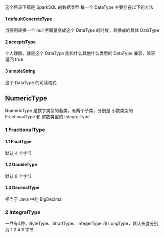 这个目录下都是 SparkSQL 的数据类型
每一个 DataType 主要存在以下的方法

#### 1 defaultConcreteType
当强制转换一个 null 字面量变成这个 DataType 的时候，转换成的具体 DataType


#### 2 acceptsType
个人理解，就是这个 DataType 能和什么其他什么类型的 DataType 兼容，兼容返回 true

#### 3 simpleString
这个 DataType 的可读格式


## NumericType
NumericType 是数字类型的基类，有两个子类，分别是 小数类型的 FractionalType  和 整数类型的 IntegralType
### 1 FractionalType
#### 1.1 FloatType
默认 4 个字节
#### 1.2 DoubleType
默认 8 个字节
#### 1.3 DecimalType
相当于 Java 中的 BigDecimal
### 2 IntegralType
一共有4种，ByteType、ShortType、IntegerType 和 LongType，默认长度分别为 1 2 4 8 字节
